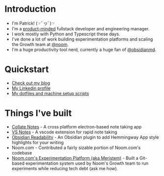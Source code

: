 # Introduction 

- I'm Patrick! (☞ﾟヮﾟ)☞
- I'm a [product-minded](https://blog.pragmaticengineer.com/the-product-minded-engineer/) fullstack developer and engineering manager.
- I work mostly with Python and Typescript these days.
- I've done a lot of work building experimentation platforms and scaling the Growth team at [@noom](https://github.com/noom/).
- I'm a huge productivity tool nerd, currently a huge fan of [@obsidianmd](https://github.com/obsidianmd).

# Quickstart

- [Check out my blog](https://www.patricklee.nyc)
- [My Linkedin profile](https://www.linkedin.com/in/patrickleenyc/)
- [My dotfiles and machine setup scripts](https://github.com/patleeman/dotfiles)

# Things I've built

- [Collate Notes](https://github.com/Collateapp/) - A cross platform electron-based note taking app
- [VS Notes](https://github.com/patleeman/VSNotes) - A vscode extension for rapid note taking
- [Obsidian Readability](https://github.com/patleeman/obsidian-readability) - An Obsidian plugin to add Hemmingway App style highlights for your writing
- Noom.com - Contributed a fairly sizable portion of Noom.com's codebase
- [Noom.com's Experimentation Platform (aka Meristem)](https://medium.com/noom-engineering/the-growth-machine-how-noom-runs-365-landing-page-experiments-per-year-1e098ea33354) - Built a Git-based experimentation system used by Noom's Growth team to run experiments while reducing tech debt (ask me how).

